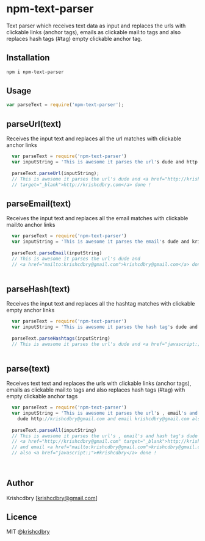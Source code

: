 # npm-text-parser
Text parser which receives text data as input and replaces the urls with clickable links (anchor tags), emails as clickable mail:to tags and also replaces hash tags (#tag) empty clickable anchor tag.

## Installation

```bash
npm i npm-text-parser
```

## Usage
```javascript
var parseText = require('npm-text-parser');
```

## parseUrl(text)

Receives the input text and replaces all the url matches with clickable anchor links 
```javascript
  var parseText = require('npm-text-parser')
  var inputString = 'This is awesome it parses the url's dude and http://krishcdbry.com done !'
  
  parseText.parseUrl(inputString);
  // This is awesome it parses the url's dude and <a href="http://krishcdbry.com" 
  // target="_blank">http://krishcdbry.com</a> done !
```

## parseEmail(text)

Receives the input text and replaces all the email matches with clickable mail:to anchor links  
```javascript
  var parseText = require('npm-text-parser')
  var inputString = 'This is awesome it parses the email's dude and krishcdbry@gmail.com done !';
  
  parseText.parseEmail(inputString)
  // This is awesome it parses the url's dude and  
  // <a href="mailto:krishcdbry@gmail.com">krishcdbry@gmail.com</a> done !
 
```

## parseHash(text)
Receives the input text and replaces all the hashtag matches with clickable empty anchor links
```javascript
  var parseText = require('npm-text-parser')
  var inputString = 'This is awesome it parses the hash tag's dude and #krishcdbry done !'
 
  parseText.parseHashtags(inputString)
  // This is awesome it parses the url's dude and <a href="javascript:;">#krishcdbry</a> done !
 
```

## parse(text)
  Receives text text and replaces the urls with clickable links (anchor tags),
  emails as clickable mail:to tags and also replaces hash tags (#tag) with empty clickable anchor tags
```javascript
  var parseText = require('npm-text-parser')
  var inputString = 'This is awesome it parses the url's , email's and hash tag's 
  	dude http://krishcdbry@gmail.com and email krishcdbry@gmail.com also #krishcdbry done !'
 
  parseText.parseAll(inputString)
  // This is awesome it parses the url's , email's and hash tag's dude 
  // <a href="http://krishcdbry@gmail.com" target="_blank">http://krishcdbry@gmail.com</a>
  // and email <a href="mailto:krishcdbry@gmail.com">krishcdbry@gmail.com</a> 
  // also <a href="javascript:;">#krishcdbry</a> done !
 
 
```

## Author
Krishcdbry [krishcdbry@gmail.com]

## Licence
MIT @[krishcdbry](krishcdbry.com)
